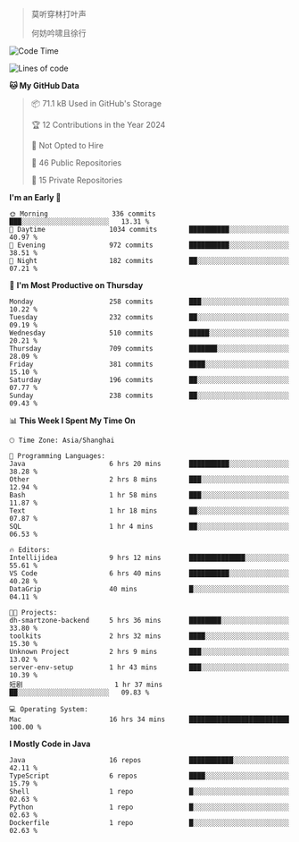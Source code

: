 > 莫听穿林打叶声
> 
> 何妨吟啸且徐行

<!-- ![Github Stats](https://github-readme-stats.vercel.app/api?username=catch6&count_private=true&show_icons=true&theme=gruvbox) -->

<!-- ![Top Langs](https://github-readme-stats.vercel.app/api/top-langs/?username=catch6&layout=compact) -->

<!--START_SECTION:waka-->
![Code Time](http://img.shields.io/badge/Code%20Time-890%20hrs%2023%20mins-blue)

![Lines of code](https://img.shields.io/badge/From%20Hello%20World%20I%27ve%20Written-9.3%20million%20lines%20of%20code-blue)

**🐱 My GitHub Data** 

> 📦 71.1 kB Used in GitHub's Storage 
 > 
> 🏆 12 Contributions in the Year 2024
 > 
> 🚫 Not Opted to Hire
 > 
> 📜 46 Public Repositories 
 > 
> 🔑 15 Private Repositories 
 > 
**I'm an Early 🐤** 

```text
🌞 Morning                336 commits         ███░░░░░░░░░░░░░░░░░░░░░░   13.31 % 
🌆 Daytime                1034 commits        ██████████░░░░░░░░░░░░░░░   40.97 % 
🌃 Evening                972 commits         ██████████░░░░░░░░░░░░░░░   38.51 % 
🌙 Night                  182 commits         ██░░░░░░░░░░░░░░░░░░░░░░░   07.21 % 
```
📅 **I'm Most Productive on Thursday** 

```text
Monday                   258 commits         ███░░░░░░░░░░░░░░░░░░░░░░   10.22 % 
Tuesday                  232 commits         ██░░░░░░░░░░░░░░░░░░░░░░░   09.19 % 
Wednesday                510 commits         █████░░░░░░░░░░░░░░░░░░░░   20.21 % 
Thursday                 709 commits         ███████░░░░░░░░░░░░░░░░░░   28.09 % 
Friday                   381 commits         ████░░░░░░░░░░░░░░░░░░░░░   15.10 % 
Saturday                 196 commits         ██░░░░░░░░░░░░░░░░░░░░░░░   07.77 % 
Sunday                   238 commits         ██░░░░░░░░░░░░░░░░░░░░░░░   09.43 % 
```


📊 **This Week I Spent My Time On** 

```text
🕑︎ Time Zone: Asia/Shanghai

💬 Programming Languages: 
Java                     6 hrs 20 mins       ██████████░░░░░░░░░░░░░░░   38.28 % 
Other                    2 hrs 8 mins        ███░░░░░░░░░░░░░░░░░░░░░░   12.94 % 
Bash                     1 hr 58 mins        ███░░░░░░░░░░░░░░░░░░░░░░   11.87 % 
Text                     1 hr 18 mins        ██░░░░░░░░░░░░░░░░░░░░░░░   07.87 % 
SQL                      1 hr 4 mins         ██░░░░░░░░░░░░░░░░░░░░░░░   06.53 % 

🔥 Editors: 
Intellijidea             9 hrs 12 mins       ██████████████░░░░░░░░░░░   55.61 % 
VS Code                  6 hrs 40 mins       ██████████░░░░░░░░░░░░░░░   40.28 % 
DataGrip                 40 mins             █░░░░░░░░░░░░░░░░░░░░░░░░   04.11 % 

🐱‍💻 Projects: 
dh-smartzone-backend     5 hrs 36 mins       ████████░░░░░░░░░░░░░░░░░   33.80 % 
toolkits                 2 hrs 32 mins       ████░░░░░░░░░░░░░░░░░░░░░   15.30 % 
Unknown Project          2 hrs 9 mins        ███░░░░░░░░░░░░░░░░░░░░░░   13.02 % 
server-env-setup         1 hr 43 mins        ███░░░░░░░░░░░░░░░░░░░░░░   10.39 % 
短剧                       1 hr 37 mins        ██░░░░░░░░░░░░░░░░░░░░░░░   09.83 % 

💻 Operating System: 
Mac                      16 hrs 34 mins      █████████████████████████   100.00 % 
```

**I Mostly Code in Java** 

```text
Java                     16 repos            ███████████░░░░░░░░░░░░░░   42.11 % 
TypeScript               6 repos             ████░░░░░░░░░░░░░░░░░░░░░   15.79 % 
Shell                    1 repo              █░░░░░░░░░░░░░░░░░░░░░░░░   02.63 % 
Python                   1 repo              █░░░░░░░░░░░░░░░░░░░░░░░░   02.63 % 
Dockerfile               1 repo              █░░░░░░░░░░░░░░░░░░░░░░░░   02.63 % 
```




<!--END_SECTION:waka-->
